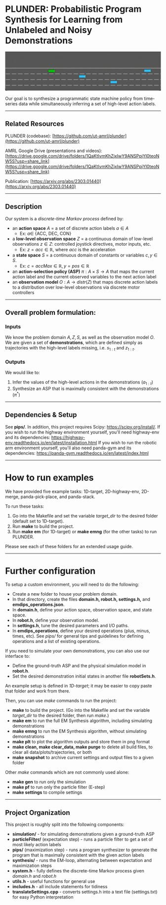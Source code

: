 # PLUNDER: Probabilistic Program Synthesis for Learning from Unlabeled and Noisy Demonstrations

![](2D-highway-env/snapshots/example_snapshot/asp_8.gif)

Our goal is to synthesize a programmatic state machine policy from time-series data while simultaneously inferring a set of high-level action labels. 

---
## Related Resources
PLUNDER (codebase): [https://github.com/ut-amrl/plunder](https://github.com/ut-amrl/plunder)

AMRL Google Drive (presentations and videos): [https://drive.google.com/drive/folders/1QaKtIvmKhZjxIwY9ANSPpjYl0teoNW5S?usp=share_link](https://drive.google.com/drive/folders/1QaKtIvmKhZjxIwY9ANSPpjYl0teoNW5S?usp=share_link)

Publication: [https://arxiv.org/abs/2303.01440](https://arxiv.org/abs/2303.01440)

---
## Description

Our system is a *discrete-time Markov process* defined by:
   - an **action space** $A$ = a set of discrete action labels $a \in A$
     - Ex: $a \in$ {ACC, DEC, CON}
   - a **low-level observation space** $Z$ = a continuous domain of low-level observations $z \in Z$: controlled joystick directives, motor inputs, etc.
     - Ex: $z = acc \in \mathbb{R}$, where $acc$ is the acceleration
   - a **state space** $S$ = a continuous domain of constants or variables $c, y \in S$.
     - Ex: $c = accMax \in \mathbb{R}, y = pos \in \mathbb{R}$
   - an **action-selection policy (ASP)** $\pi: A \times S \rightarrow A$ that maps the current action label and the current observed variables to the next action label
   - an **observation model** $O: A \rightarrow distr(Z)$ that maps discrete action labels to a distribution over low-level observations via discrete motor controllers

---
## Overall problem formulation:
### Inputs
We know the problem domain $A, Z, S$, as well as the observation model $O$. We are given a set of **demonstrations**, which are defined simply as trajectories with the high-level labels missing, i.e. $s_{1:t}$ and $z_{1:t}$.

### Outputs
We would like to:
1. Infer the values of the high-level actions in the demonstrations ($a_{1:t}$)
2. Synthesize an ASP that is maximally consistent with the demonstrations ($\pi^*$)

---
## Dependencies & Setup
See **pips/**. 
In addition, this project requires Scipy: https://scipy.org/install/.
If you wish to run the highway environment yourself, you'll need highway-env and its dependencies: https://highway-env.readthedocs.io/en/latest/installation.html
If you wish to run the robotic arm environment yourself, you'll also need panda-gym and its dependencies: https://panda-gym.readthedocs.io/en/latest/index.html

---
# How to run examples
We have provided five example tasks: 1D-target, 2D-highway-env, 2D-merge, panda-pick-place, and panda-stack.

To run these tasks:
1. Go into the Makefile and set the variable *target_dir* to the desired folder (default set to 1D-target).
2. Run **make** to build the project.
3. Run **make em** (for 1D-target) or **make emng** (for the other tasks) to run PLUNDER.

Please see each of these folders for an extended usage guide.

---
# Further configuration
To setup a custom environment, you will need to do the following:
- Create a new folder to house your problem domain. 
- In that directory, create the files **domain.h, robot.h, settings.h,** and **emdips_operations.json**. 
- In **domain.h**, define your action space, observation space, and state space.
- In **robot.h**, define your observation model.
- In **settings.h**, tune the desired parameters and I/O paths.
- In **emdips_operations**, define your desired operations (plus, minus, times, etc). See *pips/* for general tips and guidelines for defining operations and a list of existing operations.

If you need to simulate your own demonstrations, you can also use our interface to:
- Define the ground-truth ASP and the physical simulation model in **robot.h**.
- Set the desired demonstration initial states in another file **robotSets.h**.

An example setup is defined in *1D-target*; it may be easier to copy paste that folder and work from there.

Then, you can use *make* commands to run the project:
- **make** to build the project. (Go into the Makefile and set the variable *target_dir* to the desired folder, then run *make*.)
- **make em** to run the full EM Synthesis algorithm, including simulating demonstrations
- **make emng** to run the EM Synthesis algorithm, without simulating demonstrations
- **make plt** to plot the algorithm outputs and store them in png format
- **make clean, make clear_data, make purge** to delete all build files, to clear all data/plots/trajectories, or both
- **make snapshot** to archive current settings and output files to a given folder

Other *make* commands which are not commonly used alone:
- **make gen** to run only the simulation
- **make pf** to run only the particle filter (E-step)
- **make settings** to compile settings

---
## Project Organization
This project is roughly split into the following components:

- **simulation/** - for simulating demonstrations given a ground-truth ASP
- **particleFilter/** (expectation step) - runs a particle filter to get a set of most likely action labels
- **pips/** (maximization step) - runs a program synthesizer to generate the program that is maximally consistent with the given action labels
- **synthesis/** - runs the EM-loop, alternating between expectation and maximization steps
- **system.h** - fully defines the discrete-time Markov process given *domain.h* and *robot.h*
- **utils.h** - useful functions for general use
- **includes.h** - all include statements for tidiness
- **translateSettings.cpp** - converts settings.h into a text file (settings.txt) for easy Python interpretation
